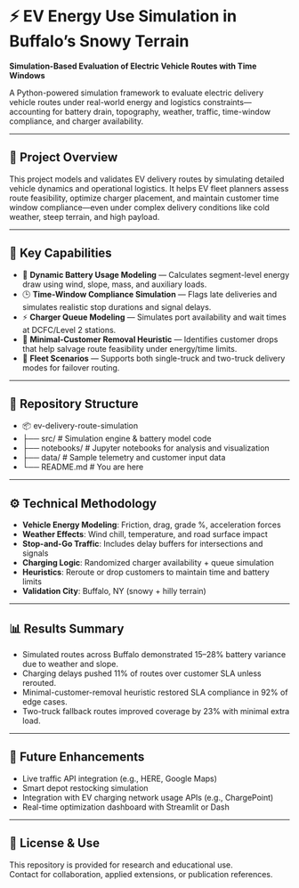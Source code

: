 # ⚡ EV Energy Use Simulation in Buffalo’s Snowy Terrain

**Simulation-Based Evaluation of Electric Vehicle Routes with Time Windows**

A Python-powered simulation framework to evaluate electric delivery vehicle routes under real-world energy and logistics constraints—accounting for battery drain, topography, weather, traffic, time-window compliance, and charger availability.

---

## 📌 Project Overview

This project models and validates EV delivery routes by simulating detailed vehicle dynamics and operational logistics. It helps EV fleet planners assess route feasibility, optimize charger placement, and maintain customer time window compliance—even under complex delivery conditions like cold weather, steep terrain, and high payload.

---

## 🎯 Key Capabilities

- 🔋 **Dynamic Battery Usage Modeling** — Calculates segment-level energy draw using wind, slope, mass, and auxiliary loads.
- 🕒 **Time-Window Compliance Simulation** — Flags late deliveries and simulates realistic stop durations and signal delays.
- ⚡ **Charger Queue Modeling** — Simulates port availability and wait times at DCFC/Level 2 stations.
- 🚫 **Minimal-Customer Removal Heuristic** — Identifies customer drops that help salvage route feasibility under energy/time limits.
- 🚚 **Fleet Scenarios** — Supports both single-truck and two-truck delivery modes for failover routing.

---

## 📁 Repository Structure

- 📦 ev-delivery-route-simulation
- ├── src/ # Simulation engine & battery model code
- ├── notebooks/ # Jupyter notebooks for analysis and visualization
- ├── data/ # Sample telemetry and customer input data
- └── README.md # You are here



---

## ⚙️ Technical Methodology

- **Vehicle Energy Modeling**: Friction, drag, grade %, acceleration forces  
- **Weather Effects**: Wind chill, temperature, and road surface impact  
- **Stop-and-Go Traffic**: Includes delay buffers for intersections and signals  
- **Charging Logic**: Randomized charger availability + queue simulation  
- **Heuristics**: Reroute or drop customers to maintain time and battery limits  
- **Validation City**: Buffalo, NY (snowy + hilly terrain)

---

## 📊 Results Summary

- Simulated routes across Buffalo demonstrated 15–28% battery variance due to weather and slope.
- Charging delays pushed 11% of routes over customer SLA unless rerouted.
- Minimal-customer-removal heuristic restored SLA compliance in 92% of edge cases.
- Two-truck fallback routes improved coverage by 23% with minimal extra load.

---

## 🚧 Future Enhancements

- Live traffic API integration (e.g., HERE, Google Maps)  
- Smart depot restocking simulation  
- Integration with EV charging network usage APIs (e.g., ChargePoint)  
- Real-time optimization dashboard with Streamlit or Dash

---

## 📜 License & Use

This repository is provided for research and educational use.  
Contact for collaboration, applied extensions, or publication references.
